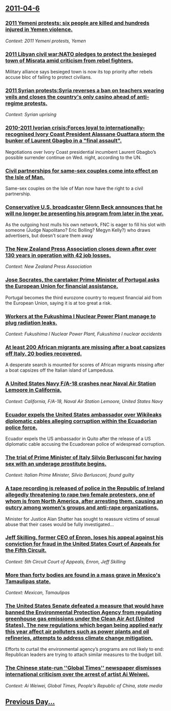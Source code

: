 ## [2011-04-6](/news/2011/04/6/index.md)

### [2011 Yemeni protests: six people are killed and hundreds injured in Yemen violence. ](/news/2011/04/6/2011-yemeni-protests-six-people-are-killed-and-hundreds-injured-in-yemen-violence.md)
_Context: 2011 Yemeni protests, Yemen_

### [2011 Libyan civil war:NATO pledges to protect the besieged town of Misrata amid criticism from rebel fighters. ](/news/2011/04/6/2011-libyan-civil-war-pnato-pledges-to-protect-the-besieged-town-of-misrata-amid-criticism-from-rebel-fighters.md)
Military alliance says besieged town is now its top priority after rebels accuse bloc of failing to protect civilians.

### [2011 Syrian protests:Syria reverses a ban on teachers wearing veils and closes the country's only casino ahead of anti-regime protests. ](/news/2011/04/6/2011-syrian-protests-psyria-reverses-a-ban-on-teachers-wearing-veils-and-closes-the-country-s-only-casino-ahead-of-anti-regime-protests.md)
_Context: Syrian uprising_

### [2010-2011 Ivorian crisis:Forces loyal to internationally-recognised Ivory Coast President Alassane Ouattara storm the bunker of Laurent Gbagbo in a "final assault". ](/news/2011/04/6/2010a2011-ivorian-crisis-pforces-loyal-to-internationally-recognised-ivory-coast-president-alassane-ouattara-storm-the-bunker-of-laurent-g.md)
Negotiations&#x20;over&#x20;Ivory&#x20;Coast&#x20;presidential&#x20;incumbent&#x20;Laurent&#x20;Gbagbo&#x2019;s&#x20;possible&#x20;surrender&#x20;continue&#x20;on&#x20;Wed.&#x20;night,&#x20;according&#x20;to&#x20;the&#x20;UN.

### [Civil partnerships for same-sex couples come into effect on the Isle of Man. ](/news/2011/04/6/civil-partnerships-for-same-sex-couples-come-into-effect-on-the-isle-of-man.md)
Same-sex couples on the Isle of Man now have the right to a civil partnership.

### [Conservative U.S. broadcaster Glenn Beck announces that he will no longer be presenting his program from later in the year. ](/news/2011/04/6/conservative-u-s-broadcaster-glenn-beck-announces-that-he-will-no-longer-be-presenting-his-program-from-later-in-the-year.md)
As the outgoing host mulls his own network, FNC is eager to fill his slot with someone (Judge Napolitano? Eric Bolling? Megyn Kelly?) who draws advertisers, but doesn&#039;t scare them away

### [The New Zealand Press Association closes down after over 130 years in operation with 42 job losses. ](/news/2011/04/6/the-new-zealand-press-association-closes-down-after-over-130-years-in-operation-with-42-job-losses.md)
_Context: New Zealand Press Association_

### [Jose Socrates, the caretaker Prime Minister of Portugal asks the European Union for financial assistance. ](/news/2011/04/6/josa-c-sa3crates-the-caretaker-prime-minister-of-portugal-asks-the-european-union-for-financial-assistance.md)
Portugal becomes the third eurozone country to request financial aid from the European Union, saying it is at too great a risk.

### [Workers at the Fukushima I Nuclear Power Plant manage to plug radiation leaks. ](/news/2011/04/6/workers-at-the-fukushima-i-nuclear-power-plant-manage-to-plug-radiation-leaks.md)
_Context: Fukushima I Nuclear Power Plant, Fukushima I nuclear accidents_

### [At least 200 African migrants are missing after a boat capsizes off Italy.  20 bodies recovered. ](/news/2011/04/6/at-least-200-african-migrants-are-missing-after-a-boat-capsizes-off-italy-20-bodies-recovered.md)
A desperate search is mounted for scores of African migrants missing after a boat capsizes off the Italian island of Lampedusa.

### [A United States Navy F/A-18 crashes near Naval Air Station Lemoore in California. ](/news/2011/04/6/a-united-states-navy-f-a-18-crashes-near-naval-air-station-lemoore-in-california.md)
_Context: California, F/A-18, Naval Air Station Lemoore, United States Navy_

### [Ecuador expels the United States ambassador over Wikileaks diplomatic cables alleging corruption within the Ecuadorian police force. ](/news/2011/04/6/ecuador-expels-the-united-states-ambassador-over-wikileaks-diplomatic-cables-alleging-corruption-within-the-ecuadorian-police-force.md)
Ecuador expels the US ambassador in Quito after the release of a US diplomatic cable accusing the Ecuadorean police of widespread corruption.

### [The trial of Prime Minister of Italy Silvio Berlusconi for having sex with an underage prostitute begins. ](/news/2011/04/6/the-trial-of-prime-minister-of-italy-silvio-berlusconi-for-having-sex-with-an-underage-prostitute-begins.md)
_Context: Italian Prime Minister, Silvio Berlusconi, found guilty_

### [A tape recording is released of police in the Republic of Ireland allegedly threatening to rape two female protesters, one of whom is from North America, after arresting them, causing an outcry among women's groups and anti-rape organizations. ](/news/2011/04/6/a-tape-recording-is-released-of-police-in-the-republic-of-ireland-allegedly-threatening-to-rape-two-female-protesters-one-of-whom-is-from-n.md)
Minister for Justice Alan Shatter has sought to reassure victims of sexual abuse that their cases would be fully investigated&hellip;

### [Jeff Skilling, former CEO of Enron, loses his appeal against his conviction for fraud in the United States Court of Appeals for the Fifth Circuit. ](/news/2011/04/6/jeff-skilling-former-ceo-of-enron-loses-his-appeal-against-his-conviction-for-fraud-in-the-united-states-court-of-appeals-for-the-fifth-ci.md)
_Context: 5th Circuit Court of Appeals, Enron, Jeff Skilling_

### [More than forty bodies are found in a mass grave in Mexico's Tamaulipas state. ](/news/2011/04/6/more-than-forty-bodies-are-found-in-a-mass-grave-in-mexico-s-tamaulipas-state.md)
_Context: Mexican, Tamaulipas_

### [The United States Senate defeated a measure that would have banned the Environmental Protection Agency from regulating greenhouse gas emissions under the Clean Air Act (United States). The new regulations which began being applied early this year affect air polluters such as power plants and oil refineries, attempts to address climate change mitigation. ](/news/2011/04/6/the-united-states-senate-defeated-a-measure-that-would-have-banned-the-environmental-protection-agency-from-regulating-greenhouse-gas-emissi.md)
Efforts to curtail the environmental agency’s programs are not likely to end: Republican leaders are trying to attach similar measures to the budget bill.

### [The Chinese state-run ''Global Times'' newspaper dismisses international criticism over the arrest of artist Ai Weiwei. ](/news/2011/04/6/the-chinese-state-run-global-times-newspaper-dismisses-international-criticism-over-the-arrest-of-artist-ai-weiwei.md)
_Context: Ai Weiwei, Global Times, People's Republic of China, state media_

## [Previous Day...](/news/2011/04/5/index.md)

